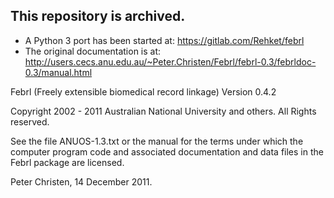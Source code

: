 ## This repository is archived. 
 * A Python 3 port has been started at: https://gitlab.com/Rehket/febrl
 * The original documentation is at: http://users.cecs.anu.edu.au/~Peter.Christen/Febrl/febrl-0.3/febrldoc-0.3/manual.html


Febrl (Freely extensible biomedical record linkage) Version 0.4.2

Copyright 2002 - 2011 Australian National University and others.
All Rights reserved.

See the file ANUOS-1.3.txt or the manual for the terms under which
the computer program code and associated documentation and data files
in the Febrl package are licensed.


Peter Christen, 14 December 2011.
